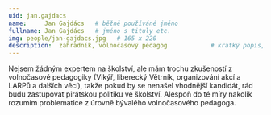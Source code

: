 ```yaml
---
uid: jan.gajdacs
name:     Jan Gajdács  	# běžně používáné jméno
fullname: Jan Gajdács  	# jméno s tituly etc.
img: people/jan-gajdacs.jpg   # 165 x 220
description:  zahradník, volnočasový pedagog         	# kratký popis, max 160 znaků
---
```

Nejsem žádným expertem na školství, ale mám trochu zkušeností z volnočasové pedagogiky (Vikýř, liberecký Větrník, organizování akcí a LARPů a dalších věcí), takže pokud by se nenašel vhodnější kandidát, rád budu zastupovat pirátskou politiku ve školství. Alespoň do té míry nakolik rozumím problematice z úrovně bývalého volnočasového pedagoga.